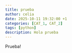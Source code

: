 ```yaml
---
title: prueba
author: celia
date: 2025-10-11 19:32:00 +1
categories: [CAT_1, CAT_2]
tags: [python]
description: Hola prueba
---
```


Prueba!